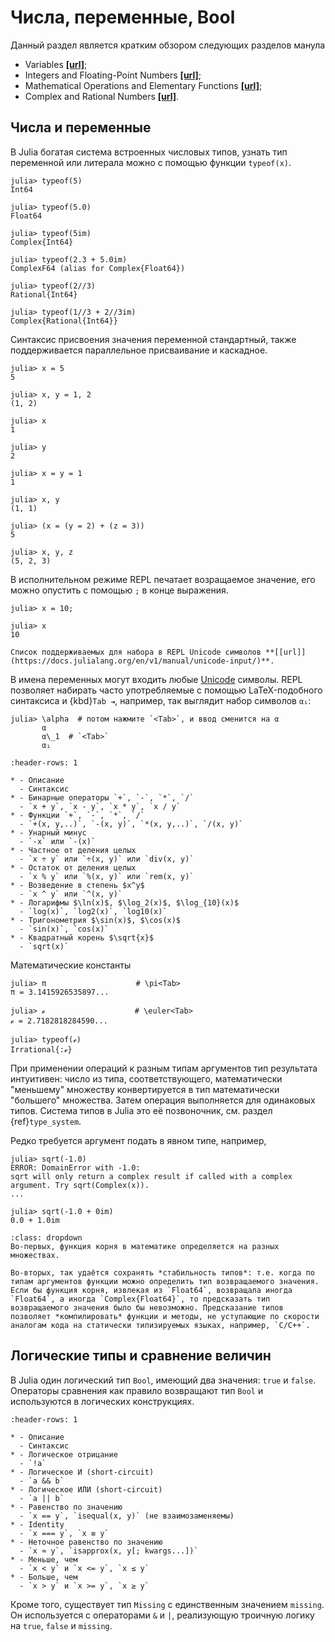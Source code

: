 # Числа, переменные, Bool

Данный раздел является кратким обзором следующих разделов манула

- Variables **[[url]](https://docs.julialang.org/en/v1/manual/variables/)**;
- Integers and Floating-Point Numbers **[[url]](https://docs.julialang.org/en/v1/manual/integers-and-floating-point-numbers/)**;
- Mathematical Operations and Elementary Functions **[[url]](https://docs.julialang.org/en/v1/manual/mathematical-operations/)**;
- Complex and Rational Numbers **[[url]](https://docs.julialang.org/en/v1/manual/complex-and-rational-numbers/)**.

## Числа и переменные

В Julia богатая система встроенных числовых типов, узнать тип переменной или литерала можно с помощью функции `typeof(x)`.

```julia-repl
julia> typeof(5)
Int64

julia> typeof(5.0)
Float64

julia> typeof(5im)
Complex{Int64}

julia> typeof(2.3 + 5.0im)
ComplexF64 (alias for Complex{Float64})

julia> typeof(2//3)
Rational{Int64}

julia> typeof(1//3 + 2//3im)
Complex{Rational{Int64}}

```

Синтаксис присвоения значения переменной стандартный, также поддерживается параллельное присваивание и каскадное.

```julia-repl
julia> x = 5
5

julia> x, y = 1, 2
(1, 2)

julia> x
1

julia> y
2

julia> x = y = 1
1

julia> x, y
(1, 1)

julia> (x = (y = 2) + (z = 3))
5

julia> x, y, z
(5, 2, 3)
```

В исполнительном режиме REPL печатает возращаемое значение, его можно опустить с помощью `;` в конце выражения.

```julia-repl
julia> x = 10;

julia> x
10
```

```{margin}
Список поддерживаемых для набора в REPL Unicode символов **[[url]](https://docs.julialang.org/en/v1/manual/unicode-input/)**.
```
В имена переменных могут входить любые [Unicode](https://ru.wikipedia.org/wiki/%D0%AE%D0%BD%D0%B8%D0%BA%D0%BE%D0%B4) символы.
REPL позволяет набирать часто употребляемые с помощью LaTeX-подобного синтаксиса и {kbd}`Tab ⇥`, например, так выглядит набор символов `α₁`:

```julia-repl
julia> \alpha  # потом нажмите `<Tab>`, и ввод сменится на α
       α
       α\_1  # `<Tab>`
       α₁
```

```{list-table} Некоторые операторы и функции.
:header-rows: 1

* - Описание
  - Синтаксис
* - Бинарные операторы `+`, `-`, `*`, `/`
  - `x + y`, `x - y`, `x * y`, `x / y`
* - Функции `+`, `-`, `*`, `/`
  - `+(x, y,..)`, `-(x, y)`, `*(x, y,..)`, `/(x, y)`
* - Унарный минус
  - `-x` или `-(x)`
* - Частное от деления целых
  - `x ÷ y` или `÷(x, y)` или `div(x, y)`
* - Остаток от деления целых
  - `x % y` или `%(x, y)` или `rem(x, y)`
* - Возведение в степень $x^y$
  - `x ^ y` или `^(x, y)`
* - Логарифмы $\ln(x)$, $\log_2(x)$, $\log_{10}(x)$
  - `log(x)`, `log2(x)`, `log10(x)`
* - Тригонометрия $\sin(x)$, $\cos(x)$
  - `sin(x)`, `cos(x)`
* - Квадратный корень $\sqrt{x}$
  - `sqrt(x)`
```

Математические константы

```julia-repl
julia> π                    # \pi<Tab>
π = 3.1415926535897...

julia> ℯ                    # \euler<Tab>
ℯ = 2.7182818284590...

julia> typeof(ℯ)
Irrational{:ℯ}
```

При применении операций к разным типам аргументов тип результата интуитивен: число из типа, соответствующего, математически "меньшему" множеству конвертируется в тип математически "большего" множества. Затем операция выполняется для одинаковых типов. Система типов в Julia это её позвоночник, см. раздел {ref}`type_system`.

Редко требуется аргумент подать в явном типе, например,

```julia-repl
julia> sqrt(-1.0)
ERROR: DomainError with -1.0:
sqrt will only return a complex result if called with a complex argument. Try sqrt(Complex(x)).
...

julia> sqrt(-1.0 + 0im)
0.0 + 1.0im
```

```{admonition} Почему?
:class: dropdown
Во-первых, функция корня в математике определяется на разных множествах.

Во-вторых, так удаётся сохранять *стабильность типов*: т.е. когда по типам аргументов функции можно определить тип возвращаемого значения. Если бы функция корня, извлекая из `Float64`, возвращала иногда `Float64`, а иногда `Complex{Float64}`, то предсказать тип возвращаемого значения было бы невозможно. Предсказание типов позволяет *компилировать* функции и методы, не уступающие по скорости аналогам кода на статически типизируемых языках, например, `C/C++`.
```

## Логические типы и сравнение величин

В Julia один логический тип `Bool`, имеющий два значения: `true` и `false`.
Операторы сравнения как правило возвращают тип `Bool` и используются в логических конструкциях.

```{list-table} Некоторые логические операторы и операторы сравнения (функциональные форма не приведена).
:header-rows: 1

* - Описание
  - Синтаксис
* - Логическое отрицание
  - `!a`
* - Логическое И (short-circuit)
  - `a && b`
* - Логическое ИЛИ (short-circuit)
  - `a || b`
* - Равенство по значению
  - `x == y`, `isequal(x, y)` (не взаимозаменяемы)
* - Identity
  - `x === y`, `x ≡ y`
* - Неточное равенство по значению
  - `x ≈ y`, `isapprox(x, y[; kwargs...])`
* - Меньше, чем
  - `x < y` и `x <= y`, `x ≤ y`
* - Больше, чем
  - `x > y` и `x >= y`, `x ≥ y` 
```

Кроме того, существует тип `Missing` с единственным значением `missing`.
Он используется с операторами `&` и `|`, реализующую троичную логику на `true`, `false` и `missing`.
